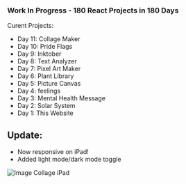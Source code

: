 ### Work In Progress - 180 React Projects in 180 Days 
Curent Projects: 
- Day 11: Collage Maker
- Day 10: Pride Flags
- Day 9: Inktober
- Day 8: Text Analyzer
- Day 7: Pixel Art Maker
- Day 6: Plant Library
- Day 5: Picture Canvas
- Day 4: feelings
- Day 3: Mental Health Message
- Day 2: Solar System
- Day 1: This Website

## Update: 
* Now responsive on iPad!
* Added light mode/dark mode toggle

![Image Collage iPad](https://media.discordapp.net/attachments/701277128951595030/765401705256058910/image.png?width=338&height=400)
 

 

